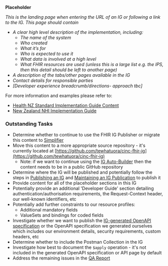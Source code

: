 **Placeholder**

*This is the landing page when entering the URL of an IG or following a link to the IG. This page should contain*

- *A clear high level description of the implementation, including:*
  - *The name of the system*
  - *Who created*
  - *What it’s for*
  - *Who is expected to use it*
  - *What data is involved at a high level*
  - *What FHIR resources are used (unless this is a large list  e.g. the IPS, then this detail should be left to another page)*
- *A description of the tabs/other pages available in the IG*
- *Contact details for responsible parties*
- *[Developer experience breadcrumb/directions- approach tbc]*

For more information and examples please refer to:

- [Health NZ Standard Implementation Guide Content](https://mohits.atlassian.net/wiki/spaces/AS/pages/3018948997/Standard+Implementation+Guide+Content)
- [New Zealand NHI Implementation Guide](https://master.d3b08qop7whnnl.amplifyapp.com/)

### Outstanding Tasks

- Determine whether to continue to use the FHIR IG Publisher or migrate this content to [Simplifier](https://simplifier.net/)
- Move this content to a more appropriate source repository - it's currently located at [https://github.com/tewhatuora/cinc-fhir-ig](https://github.com/tewhatuora/cinc-fhir-ig)
  - Note: if we want to continue using the [IG Auto-Builder](https://github.com/FHIR/auto-ig-builder) then the content needs to be in a public GitHub repository
- Determine where the IG will be published and potentially follow the steps in [Publishing an IG](https://confluence.hl7.org/pages/viewpage.action?pageId=104580055&src=contextnavpagetreemode) and [Maintaining an IG Publication](https://confluence.hl7.org/display/FHIR/Maintaining+a+FHIR+IG+Publication?src=contextnavpagetreemode) to publish it
- Provide content for all of the placeholder sections in this IG
- Potentially provide an additional 'Developer Guide' section detailing authentication/authorisation requirements, the Request-Context header, our well-known identifiers, etc
- Potentially add further constraints to our resource profiles:
  - Additional mandatory fields
  - ValueSets and bindings for coded fields
- Investigate whether we want to publish the [IG-generated OpenAPI specification](CareInTheCommunityCapabilityStatement.openapi.json) or the OpenAPI specification we generated ourselves which includes our environment details, security requirements, custom headers, etc
- Determine whether to include the Postman Collection in the IG
- Investigate how best to document the `$apply` operation - it's not included in the generated OpenAPI specification or API page by default
- Address the remaining issues in the [QA Report](qa.html)

